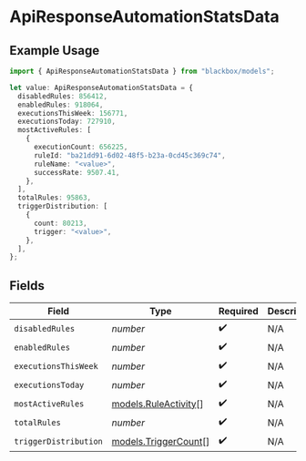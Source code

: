 # ApiResponseAutomationStatsData

## Example Usage

```typescript
import { ApiResponseAutomationStatsData } from "blackbox/models";

let value: ApiResponseAutomationStatsData = {
  disabledRules: 856412,
  enabledRules: 918064,
  executionsThisWeek: 156771,
  executionsToday: 727910,
  mostActiveRules: [
    {
      executionCount: 656225,
      ruleId: "ba21dd91-6d02-48f5-b23a-0cd45c369c74",
      ruleName: "<value>",
      successRate: 9507.41,
    },
  ],
  totalRules: 95863,
  triggerDistribution: [
    {
      count: 80213,
      trigger: "<value>",
    },
  ],
};
```

## Fields

| Field                                              | Type                                               | Required                                           | Description                                        |
| -------------------------------------------------- | -------------------------------------------------- | -------------------------------------------------- | -------------------------------------------------- |
| `disabledRules`                                    | *number*                                           | :heavy_check_mark:                                 | N/A                                                |
| `enabledRules`                                     | *number*                                           | :heavy_check_mark:                                 | N/A                                                |
| `executionsThisWeek`                               | *number*                                           | :heavy_check_mark:                                 | N/A                                                |
| `executionsToday`                                  | *number*                                           | :heavy_check_mark:                                 | N/A                                                |
| `mostActiveRules`                                  | [models.RuleActivity](../models/ruleactivity.md)[] | :heavy_check_mark:                                 | N/A                                                |
| `totalRules`                                       | *number*                                           | :heavy_check_mark:                                 | N/A                                                |
| `triggerDistribution`                              | [models.TriggerCount](../models/triggercount.md)[] | :heavy_check_mark:                                 | N/A                                                |